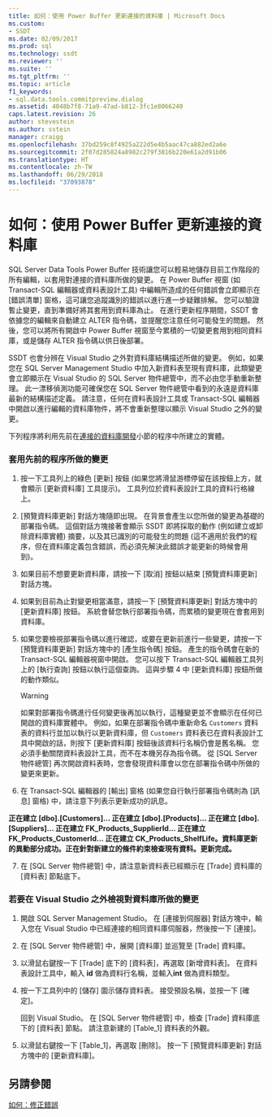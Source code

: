 ```yaml
---
title: 如何：使用 Power Buffer 更新連接的資料庫 | Microsoft Docs
ms.custom:
- SSDT
ms.date: 02/09/2017
ms.prod: sql
ms.technology: ssdt
ms.reviewer: ''
ms.suite: ''
ms.tgt_pltfrm: ''
ms.topic: article
f1_keywords:
- sql.data.tools.commitpreview.dialog
ms.assetid: 4048b7f8-71a9-47ad-b812-3fc1e8066240
caps.latest.revision: 26
author: stevestein
ms.author: sstein
manager: craigg
ms.openlocfilehash: 37bd259c8f4925a222d5e4b5aac47ca882ed2a6e
ms.sourcegitcommit: 2f07d285824a8982c279f3816b220e61a2d91b06
ms.translationtype: HT
ms.contentlocale: zh-TW
ms.lasthandoff: 06/29/2018
ms.locfileid: "37093878"
---
```

# <a name="how-to-update-a-connected-database-with-power-buffer"></a>如何：使用 Power Buffer 更新連接的資料庫
SQL Server Data Tools Power Buffer 技術讓您可以輕易地儲存目前工作階段的所有編輯，以套用對連接的資料庫所做的變更。 在 Power Buffer 視窗 (如 Transact\-SQL 編輯器或資料表設計工具) 中編輯所造成的任何錯誤會立即顯示在 [錯誤清單] 窗格，這可讓您追蹤識別的錯誤以進行進一步疑難排解。 您可以驗證暫止變更，直到準備好將其套用到資料庫為止。 在進行更新程序期間，SSDT 會依據您的編輯來自動建立 ALTER 指令碼，並提醒您注意任何可能發生的問題。 然後，您可以將所有開啟中 Power Buffer 視窗至今累積的一切變更套用到相同資料庫，或是儲存 ALTER 指令碼以供日後部署。  
  
SSDT 也會分辨在 Visual Studio 之外對資料庫結構描述所做的變更。 例如，如果您在 SQL Server Management Studio 中加入新資料表至現有資料庫，此類變更會立即顯示在 Visual Studio 的 SQL Server 物件總管中，而不必由您手動重新整理。 此一漂移偵測功能可確保您在 SQL Server 物件總管中看到的永遠是資料庫最新的結構描述定義。 請注意，任何在資料表設計工具或 Transact\-SQL 編輯器中開啟以進行編輯的資料庫物件，將不會重新整理以顯示 Visual Studio 之外的變更。  
  
下列程序將利用先前在[連接的資料庫開發](../ssdt/connected-database-development.md)小節的程序中所建立的實體。  
  
### <a name="to-apply-the-changes-made-in-the-previous-procedures"></a>套用先前的程序所做的變更  
  
1.  按一下工具列上的綠色 [更新] 按鈕 (如果您將滑鼠游標停留在該按鈕上方，就會顯示 [更新資料庫] 工具提示)。 工具列位於資料表設計工具的資料行格線上。  
  
2.  [預覽資料庫更新] 對話方塊隨即出現。 在背景會產生以您所做的變更為基礎的部署指令碼。 這個對話方塊接著會顯示 SSDT 即將採取的動作 (例如建立或卸除資料庫實體) 摘要，以及其已識別的可能發生的問題 (這不適用於我們的程序，但在資料庫定義包含錯誤，而必須先解決此錯誤才能更新的時候會用到)。  
  
3.  如果目前不想要更新資料庫，請按一下 [取消] 按鈕以結束 [預覽資料庫更新] 對話方塊。  
  
4.  如果到目前為止對變更相當滿意，請按一下 [預覽資料庫更新] 對話方塊中的 [更新資料庫] 按鈕。 系統會替您執行部署指令碼，而累積的變更現在會套用到資料庫。  
  
5.  如果您要檢視部署指令碼以進行確認，或要在更新前進行一些變更，請按一下 [預覽資料庫更新] 對話方塊中的 [產生指令碼] 按鈕。 產生的指令碼會在新的 Transact\-SQL 編輯器視窗中開啟。 您可以按下 Transact\-SQL 編輯器工具列上的 [執行查詢] 按鈕以執行這個查詢。 這與步驟 4 中 [更新資料庫] 按鈕所做的動作類似。  
  
    > [!WARNING]  
    > 如果對部署指令碼進行任何變更後再加以執行，這種變更並不會顯示在任何已開啟的資料庫實體中。 例如，如果在部署指令碼中重新命名 `Customers` 資料表的資料行並加以執行以更新資料庫，但 `Customers` 資料表已在資料表設計工具中開啟的話，則按下 [更新資料庫] 按鈕後該資料行名稱仍會是舊名稱。 您必須手動關閉資料表設計工具，而不在本機另存為指令碼。 從 [SQL Server 物件總管] 再次開啟資料表時，您會發現資料庫會以您在部署指令碼中所做的變更來更新。  
  
6.  在 Transact\-SQL 編輯器的 [輸出] 窗格 (如果您自行執行部署指令碼則為 [訊息] 窗格) 中，請注意下列表示更新成功的訊息。  
  
**正在建立 [dbo].[Customers]... 正在建立 [dbo].[Products]... 正在建立 [dbo].[Suppliers]... 正在建立 FK_Products_SupplierId... 正在建立 FK_Products_CustomerId... 正在建立 CK_Products_ShelfLife。資料庫更新的異動部分成功。正在針對新建立的條件約束檢查現有資料。更新完成。**  
  
7.  在 [SQL Server 物件總管] 中，請注意新資料表已經顯示在 [Trade] 資料庫的 [資料表] 節點底下。  
  
### <a name="to-view-changes-made-to-a-database-outside-visual-studio"></a>若要在 Visual Studio 之外檢視對資料庫所做的變更  
  
1.  開啟 SQL Server Management Studio。 在 [連接到伺服器] 對話方塊中，輸入您在 Visual Studio 中已經連接的相同資料庫伺服器，然後按一下 [連接]。  
  
2.  在 [SQL Server 物件總管] 中，展開 [資料庫] 並巡覽至 [Trade] 資料庫。  
  
3.  以滑鼠右鍵按一下 [Trade] 底下的 [資料表]，再選取 [新增資料表]。 在資料表設計工具中，輸入 **id** 做為資料行名稱，並輸入**int** 做為資料類型。  
  
4.  按一下工具列中的 [儲存] 圖示儲存資料表。 接受預設名稱，並按一下 [確定]。  
  
    回到 Visual Studio。 在 [SQL Server 物件總管] 中，檢查 [Trade] 資料庫底下的 [資料表] 節點。 請注意新建的 [Table_1] 資料表的外觀。  
  
5.  以滑鼠右鍵按一下 [Table_1]，再選取 [刪除]。 按一下 [預覽資料庫更新] 對話方塊中的 [更新資料庫]。  
  
## <a name="see-also"></a>另請參閱  
[如何：修正錯誤](../ssdt/how-to-fix-errors.md)  
  
